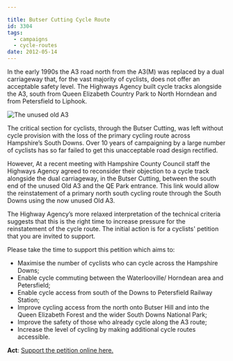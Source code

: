 ```yaml
---

title: Butser Cutting Cycle Route
id: 3304
tags:
  - campaigns
  - cycle-routes
date: 2012-05-14
---
```


In the early 1990s the A3 road north from the A3(M) was replaced by a dual carriageway that, for the vast majority of cyclists, does not offer an acceptable safety level. The Highways Agency built cycle tracks alongside the A3, south from Queen Elizabeth Country Park to North Horndean and from Petersfield to Liphook.

![The unused old A3](/assets/Old-A3.jpg)

The critical section for cyclists, through the Butser Cutting, was left without cycle provision with the loss of the primary cycling route across Hampshire’s South Downs. Over 10 years of campaigning by a large number of cyclists has so far failed to get this unacceptable road design rectified.

However, At a recent meeting with Hampshire County Council staff the Highways Agency agreed to reconsider their objection to a cycle track alongside the dual carriageway, in the Butser Cutting, between the south end of the unused Old A3 and the QE Park entrance. This link would allow the reinstatement of a primary north south cycling route through the South Downs using the now unused Old A3.

The Highway Agency’s more relaxed interpretation of the technical criteria suggests that this is the right time to increase pressure for the reinstatement of the cycle route. The initial action is for a cyclists' petition that you are invited to support.

Please take the time to support this petition which aims to:

*   Maximise the number of cyclists who can cycle across the Hampshire Downs;
*   Enable cycle commuting between the Waterlooville/ Horndean area and Petersfield;
*   Enable cycle access from south of the Downs to Petersfield Railway Station;
*   Improve cycling access from the north onto Butser Hill and into the Queen Elizabeth Forest and the wider South Downs National Park;
*   Improve the safety of those who already cycle along the A3 route;
*   Increase the level of cycling by making additional cycle routes accessible.

**Act**: [Support the petition online here.](http://www.gopetition.com/petitions/cycle-route-through-a3-butser-cutting.html)